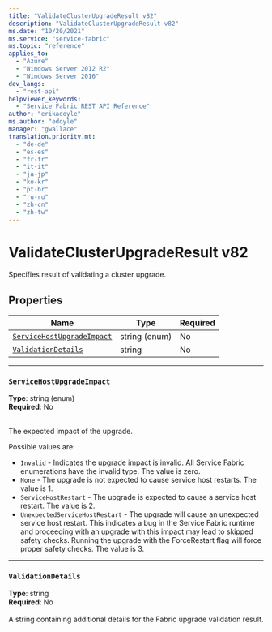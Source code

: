 ```yaml
---
title: "ValidateClusterUpgradeResult v82"
description: "ValidateClusterUpgradeResult v82"
ms.date: "10/20/2021"
ms.service: "service-fabric"
ms.topic: "reference"
applies_to: 
  - "Azure"
  - "Windows Server 2012 R2"
  - "Windows Server 2016"
dev_langs: 
  - "rest-api"
helpviewer_keywords: 
  - "Service Fabric REST API Reference"
author: "erikadoyle"
ms.author: "edoyle"
manager: "gwallace"
translation.priority.mt: 
  - "de-de"
  - "es-es"
  - "fr-fr"
  - "it-it"
  - "ja-jp"
  - "ko-kr"
  - "pt-br"
  - "ru-ru"
  - "zh-cn"
  - "zh-tw"
---
```

# ValidateClusterUpgradeResult v82

Specifies result of validating a cluster upgrade.

## Properties
| Name | Type | Required |
| --- | --- | --- |
| [`ServiceHostUpgradeImpact`](#servicehostupgradeimpact) | string (enum) | No |
| [`ValidationDetails`](#validationdetails) | string | No |

____
### `ServiceHostUpgradeImpact`
__Type__: string (enum) <br/>
__Required__: No<br/>
<br/>


The expected impact of the upgrade.

Possible values are: 

  - `Invalid` - Indicates the upgrade impact is invalid. All Service Fabric enumerations have the invalid type. The value is zero.
  - `None` - The upgrade is not expected to cause service host restarts. The value is 1.
  - `ServiceHostRestart` - The upgrade is expected to cause a service host restart. The value is 2.
  - `UnexpectedServiceHostRestart` - The upgrade will cause an unexpected service host restart. This indicates a bug in the Service Fabric runtime and proceeding with an upgrade with this impact may lead to skipped safety checks. Running the upgrade with the ForceRestart flag will force proper safety checks. The value is 3.



____
### `ValidationDetails`
__Type__: string <br/>
__Required__: No<br/>
<br/>
A string containing additional details for the Fabric upgrade validation result.
